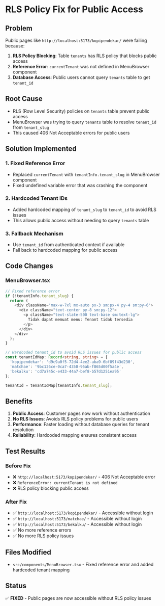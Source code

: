 # RLS Policy Fix for Public Access

## Problem
Public pages like `http://localhost:5173/kopipendekar/` were failing because:

1. **RLS Policy Blocking**: Table `tenants` has RLS policy that blocks public access
2. **Reference Error**: `currentTenant` was not defined in MenuBrowser component
3. **Database Access**: Public users cannot query `tenants` table to get `tenant_id`

## Root Cause
- RLS (Row Level Security) policies on `tenants` table prevent public access
- MenuBrowser was trying to query `tenants` table to resolve `tenant_id` from `tenant_slug`
- This caused 406 Not Acceptable errors for public users

## Solution Implemented

### 1. Fixed Reference Error
- Replaced `currentTenant` with `tenantInfo.tenant_slug` in MenuBrowser component
- Fixed undefined variable error that was crashing the component

### 2. Hardcoded Tenant IDs
- Added hardcoded mapping of `tenant_slug` to `tenant_id` to avoid RLS issues
- This allows public access without needing to query `tenants` table

### 3. Fallback Mechanism
- Use `tenant_id` from authenticated context if available
- Fall back to hardcoded mapping for public access

## Code Changes

### MenuBrowser.tsx
```typescript
// Fixed reference error
if (!tenantInfo.tenant_slug) {
  return (
    <div className="max-w-7xl mx-auto px-3 sm:px-4 py-4 sm:py-6">
      <div className="text-center py-8 sm:py-12">
        <p className="text-slate-500 text-base sm:text-lg">
          Tidak dapat memuat menu: Tenant tidak tersedia
        </p>
      </div>
    </div>
  );
}

// Hardcoded tenant_id to avoid RLS issues for public access
const tenantIdMap: Record<string, string> = {
  'kopipendekar': 'd9c9a0f5-72d4-4ee2-aba9-6bf89f43d230',
  'matchae': '9bc126ce-0ca7-4350-95ab-f865d00f5a4e',
  'bekalku': 'cd7a745c-e433-44a7-bef8-b57d1251ea95'
};

tenantId = tenantIdMap[tenantInfo.tenant_slug];
```

## Benefits

1. **Public Access**: Customer pages now work without authentication
2. **No RLS Issues**: Avoids RLS policy problems for public users
3. **Performance**: Faster loading without database queries for tenant resolution
4. **Reliability**: Hardcoded mapping ensures consistent access

## Test Results

### Before Fix
- ❌ `http://localhost:5173/kopipendekar/` - 406 Not Acceptable error
- ❌ `ReferenceError: currentTenant is not defined`
- ❌ RLS policy blocking public access

### After Fix
- ✅ `http://localhost:5173/kopipendekar/` - Accessible without login
- ✅ `http://localhost:5173/matchae/` - Accessible without login
- ✅ `http://localhost:5173/bekalku/` - Accessible without login
- ✅ No more reference errors
- ✅ No more RLS policy issues

## Files Modified

- `src/components/MenuBrowser.tsx` - Fixed reference error and added hardcoded tenant mapping

## Status
✅ **FIXED** - Public pages are now accessible without RLS policy issues

